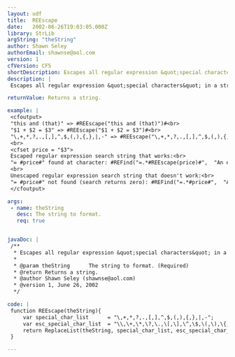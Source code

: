 ```yaml
---
layout: udf
title:  REEscape
date:   2002-06-26T19:03:05.000Z
library: StrLib
argString: "theString"
author: Shawn Seley
authorEmail: shawnse@aol.com
version: 1
cfVersion: CF5
shortDescription: Escapes all regular expression &quot;special characters&quot; in a string with &quot;\&quot;.
description: |
 Escapes all regular expression &quot;special characters&quot; in a string with &quot;\&quot;. Useful for dynamic uses of REFind and REReplace.

returnValue: Returns a string.

example: |
 <cfoutput>
 "this and (that)" => #REEscape("this and (that)")#<br>
 "$1 + $2 = $3" => #REEscape("$1 + $2 = $3")#<br>
 "\,+,*,?,.,[,],^,$,(,),{,},|,-" => #REEscape("\,+,*,?,.,[,],^,$,(,),{,},|,-")#<br>
 <br>
 <cfset price = "$3">
 Escaped regular expression search string that works:<br>
 "= #price#" found at character: #REFind("=.*#REEscape(price)#",  "An example of simple financial math: $1 + $2 = $3")#<br>
 <br>
 Unescaped regular expression search string that doesn't work:<br>
 "= #price#" not found (search returns zero): #REFind("=.*#price#",  "An example of simple financial math: $1 + $2 = $3")#
 </cfoutput>

args:
 - name: theString
   desc: The string to format.
   req: true


javaDoc: |
 /**
  * Escapes all regular expression &quot;special characters&quot; in a string with &quot;\&quot;.
  * 
  * @param theString      The string to format. (Required)
  * @return Returns a string. 
  * @author Shawn Seley (shawnse@aol.com) 
  * @version 1, June 26, 2002 
  */

code: |
 function REEscape(theString){
     var special_char_list      = "\,+,*,?,.,[,],^,$,(,),{,},|,-";
     var esc_special_char_list  = "\\,\+,\*,\?,\.,\[,\],\^,\$,\(,\),\{,\},\|,\-";
     return ReplaceList(theString, special_char_list, esc_special_char_list);
 }

---
```


